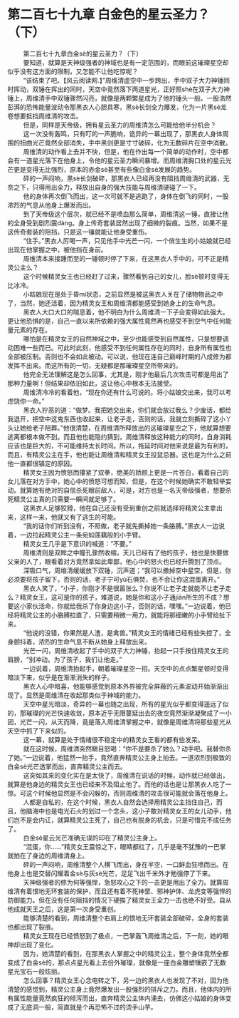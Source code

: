 <h1>第二百七十九章 白金色的星云圣力？（下）</h1>
<div id="content">&nbsp&nbsp&nbsp&nbsp&nbsp&nbsp&nbsp&nbsp
 第二百七十九章白金sè的星云圣力？（下）
 <br/>&nbsp&nbsp&nbsp&nbsp&nbsp&nbsp&nbsp&nbsp
 要知道，就算是天神级强者的神域也是有一定范围的，而眼前这璀璨星空却似乎没有这方面的限制，又怎能不让他吃惊呢？
 <br/>&nbsp&nbsp&nbsp&nbsp&nbsp&nbsp&nbsp&nbsp
 “该结束了吧。【风云阅读网.】”周维清虚空中一步跨出，手中双子大力神锤同时挥动，双锤在挥出的同时，天空中竟然落下两道星光，正好照shè在双子大力神锤上，周维清手中双锤骤然闪亮，就像是两颗繁星成为了他的锤头一般。一股浩然彭湃的恐怖能量波动令那黑衣人心胆具寒，黑sè长剑全力爆发，化为一片黑sè龙卷想要抵挡周维清的攻击。
 <br/>&nbsp&nbsp&nbsp&nbsp&nbsp&nbsp&nbsp&nbsp
 但是，同样是天帝级，拥有星云圣力的周维清怎么可能给他半分机会？
 <br/>&nbsp&nbsp&nbsp&nbsp&nbsp&nbsp&nbsp&nbsp
 这一次没有轰鸣，只有叮的一声脆响，诡异的一幕出现了，那黑衣人身体周围的扭曲光芒竟然全部消失，手中黑剑更是寸寸破碎，化为无数碎片在空中消散。
 <br/>&nbsp&nbsp&nbsp&nbsp&nbsp&nbsp&nbsp&nbsp
 周维清的动作看上去并不快，但是，他在作出每一个简单的动作时，空中都会有一道星光落下在他身上，令他的星云圣力瞬间暴增。而周维清胸口处的星云光芒更是变得无比强烈，原本的赤金sè甚至有些像白金sè发展的趋势。
 <br/>&nbsp&nbsp&nbsp&nbsp&nbsp&nbsp&nbsp&nbsp
 砰的一声闷响，黑sè长剑破碎，那黑衣人已经再没有阻挡周维清的武器，无奈之下，只得用出全力，释放出自身的强大技能与周维清硬碰了一下。
 <br/>&nbsp&nbsp&nbsp&nbsp&nbsp&nbsp&nbsp&nbsp
 他的身体再次倒飞而出，这一次可就不是逃跑了，身体在倒飞的同时，一股浓烈的气息从他身上爆发而出。
 <br/>&nbsp&nbsp&nbsp&nbsp&nbsp&nbsp&nbsp&nbsp
 到了天帝级这个层次，就已经不是喷血那么简单，周维清这一锤，直接让他的全身受到剧烈震dàng。身上传奇套装居然出现了细微的裂痕。当然，如果不是这传奇套装的阻挡，只是这一锤就能让他身受重伤。
 <br/>&nbsp&nbsp&nbsp&nbsp&nbsp&nbsp&nbsp&nbsp
 “住手。”黑衣人厉喝一声，只见他手中光芒一闪，一个俏生生的小姑娘就已经出现在他掌握之中，被他挡在身前。
 <br/>&nbsp&nbsp&nbsp&nbsp&nbsp&nbsp&nbsp&nbsp
 周维清本来接踵而至的一锤顿时停了下来，在这黑衣人手中的，可不正是精灵公主么？
 <br/>&nbsp&nbsp&nbsp&nbsp&nbsp&nbsp&nbsp&nbsp
 这个时候精灵女王也已经赶了过来，骤然看到自己的女儿，脸sè顿时变得无比冰冷。
 <br/>&nbsp&nbsp&nbsp&nbsp&nbsp&nbsp&nbsp&nbsp
 小姑娘现在是处于昏mí状态，之前显然是被这黑衣人关在了储物物品之中了，当然，她还活着，因为精灵女王和周维清都能感受到她身上的生命气息。
 <br/>&nbsp&nbsp&nbsp&nbsp&nbsp&nbsp&nbsp&nbsp
 黑衣人大口大口的喘息着，他不明白为什么周维清一下子会变得如此强大。更让他恐惧的是，自己一直以来所依赖的强大属性竟然再也感受不到空气中任何能量元素的存在。
 <br/>&nbsp&nbsp&nbsp&nbsp&nbsp&nbsp&nbsp&nbsp
 哪怕是在精灵女王的自然神域之中，至少也能感受到自然属性，只是想要调动困难一些而已。可此时此刻，他感受不到任何属性存在的同时，自身所有属性也全部被压制。否则也不会如此被动。可以说，他现在连自己巅峰时期的八成修为都发挥不出来。而这所有的一切，无疑都是那璀璨星空所带来的。
 <br/>&nbsp&nbsp&nbsp&nbsp&nbsp&nbsp&nbsp&nbsp
 他完全无法理解这是怎么回事，尤其是，刚才他最后几次攻击可都是用出了那种力量啊！但结果却依旧如此，这让他心中根本无法接受。
 <br/>&nbsp&nbsp&nbsp&nbsp&nbsp&nbsp&nbsp&nbsp
 周维清冷冷的看着他，“现在你还有什么可说的。将小姑娘交出来，我可以考虑饶你一命。”
 <br/>&nbsp&nbsp&nbsp&nbsp&nbsp&nbsp&nbsp&nbsp
 黑衣人狞恶的道：“做梦。我把她交出来，你们就会放过我么？少废话，都给我退开，把空中这鬼东西也收起来，让老子走，否则的话，我就立刻撕碎了这小丫头让她给老子陪葬。”他很清楚，在周维清所释放出的这璀璨星空之下，他就算想要逃离都根本做不到。而且他也能隐约猜到，周维清释放这种能力的同时，自身消耗应该也是巨大的，不可能维持太长时间。所以，拖延时间对他来说是最为有利的，而且，有精灵公主在手，他也能让周维清和精灵女王投鼠忌器。这也是为什么之前他一直都很镇定的原因。
 <br/>&nbsp&nbsp&nbsp&nbsp&nbsp&nbsp&nbsp&nbsp
 精灵女王因为愤怒而攥紧了双拳，绝美的娇颜上更是一片苍白，看着自己的女儿落在对方手中，她心中的愤怒可想而知，但是，在这个时候她确实不敢轻举妄动。就算她有绝对的自信杀死眼前敌人，可是，对方也是一名天帝级强者，想要杀死精灵公主真的只需要一瞬间就足够了。
 <br/>&nbsp&nbsp&nbsp&nbsp&nbsp&nbsp&nbsp&nbsp
 这黑衣人足够狡猾，他在自己还没有受到重创之前就选择将精灵公主拿出来，这样一来，他就又有了逃生的可能。
 <br/>&nbsp&nbsp&nbsp&nbsp&nbsp&nbsp&nbsp&nbsp
 “我的话你们听到没有，不照做，老子就先撕掉她一条胳膊。”黑衣人一边说着，一边拉起精灵公主一条宛如莲藕般的小手臂。
 <br/>&nbsp&nbsp&nbsp&nbsp&nbsp&nbsp&nbsp&nbsp
 精灵女王几乎是下意识的喊道：“不要。”
 <br/>&nbsp&nbsp&nbsp&nbsp&nbsp&nbsp&nbsp&nbsp
 周维清则是双眸之中瞳孔骤然收缩，天儿已经有了他的孩子，他也是快要做父亲的人了，眼看着对方竟然拿如此卑鄙，他心中的怒火也已经升腾到了顶点。
 <br/>&nbsp&nbsp&nbsp&nbsp&nbsp&nbsp&nbsp&nbsp
 深吸口气，周维清缓缓放下双锤，沉声道；“我可以撤掉空中星空，但是，你必须要将孩子留下，否则的话，老子宁可yù石俱焚，也不会让你这混蛋离开。”
 <br/>&nbsp&nbsp&nbsp&nbsp&nbsp&nbsp&nbsp&nbsp
 黑衣人笑了，“小子，你刚才不是很嚣张么？你说不让老子走就能不让老子走么？精灵女王，这可是你的孩子，难道说，她是你和这小子通jiān所生的不成？想要这小家伙活命，你就给我杀了你身边这小子，否则的话，嘿嘿。”一边说着，他已经将精灵公主的小胳膊拉直了，只需要稍微一用力，就能将那细嫩的小手臂给扯下来。
 <br/>&nbsp&nbsp&nbsp&nbsp&nbsp&nbsp&nbsp&nbsp
 “他说的没错，你果然是人渣，是禽兽。”精灵女王的情绪已经有些失控了，全身颤抖着，浓烈的生命气息不断从她身上释放出来。
 <br/>&nbsp&nbsp&nbsp&nbsp&nbsp&nbsp&nbsp&nbsp
 光芒一闪，周维清收起了手中的双子大力神锤，抬起一只手按住精灵女王的肩膀，“别冲动。为了孩子，我们让他走。”
 <br/>&nbsp&nbsp&nbsp&nbsp&nbsp&nbsp&nbsp&nbsp
 一边说着，周维清抬起手，朝着璀璨星空一招。天空中的点点繁星顿时变得暗淡下来，似乎是在渐渐消失的样子。
 <br/>&nbsp&nbsp&nbsp&nbsp&nbsp&nbsp&nbsp&nbsp
 黑衣人心中暗喜，他能够感觉到原本外界被完全屏蔽的元素波动开始渐渐出现了。显然是周维清在收起那类似于神域的能力。
 <br/>&nbsp&nbsp&nbsp&nbsp&nbsp&nbsp&nbsp&nbsp
 天空中星光暗淡，奇异的一幕也随之出现，所有的星光似乎都变得遥远了似的，那璀璨的光芒快速收敛，原本近乎无限蔓延出去的夜空竟然渐渐凝聚成了一小团，光芒一闪，从天而降，竟是落入周维清掌握之中，就像是周维清将那些星光从天空中抓了下来似的。
 <br/>&nbsp&nbsp&nbsp&nbsp&nbsp&nbsp&nbsp&nbsp
 这一幕，就算是处于情绪很不稳定中的精灵女王看的都有些发呆。
 <br/>&nbsp&nbsp&nbsp&nbsp&nbsp&nbsp&nbsp&nbsp
 就在这时候，周维清突然瞋目怒喝：“你不是要杀了她么？动手吧。我替你杀了她。”一边说着，他猛然一抬手，竟然直奔精灵公主身上拍去。一道浓烈到极致的白金sè光芒透掌而出，直奔精灵公主而去。
 <br/>&nbsp&nbsp&nbsp&nbsp&nbsp&nbsp&nbsp&nbsp
 这突如其来的变化实在是太快了，周维清在说话的时候，动作就已经做出，就算是他身边的精灵女王也已经来不及阻止他了。而他的话也是让那黑衣人吃了一惊。可这个时候他显然是不会闪躲的，否则周维清的攻击很可能就会落在他身上。
 <br/>&nbsp&nbsp&nbsp&nbsp&nbsp&nbsp&nbsp&nbsp
 人都是自私的，在这个时候，黑衣人自然会选择用精灵公主挡住自己，而且，他脑海中也是电光石火的划过一个念头，这小子敢对精灵女王的女儿动手，他们岂不是会内讧，就算精灵公主死了，自己也有脱身的机会，只是可惜完不成任务了。
 <br/>&nbsp&nbsp&nbsp&nbsp&nbsp&nbsp&nbsp&nbsp
 白金sè星云光芒准确无误的印在了精灵公主身上。
 <br/>&nbsp&nbsp&nbsp&nbsp&nbsp&nbsp&nbsp&nbsp
 “混蛋，你……”精灵女王震惊之下，眼睛都红了，几乎是毫不犹豫的一巴掌就拍在了身边的周维清身上。
 <br/>&nbsp&nbsp&nbsp&nbsp&nbsp&nbsp&nbsp&nbsp
 砰的一声闷响，周维清整个人横飞而出，身在半空，一口鲜血狂喷而出。在他身上也是交替闪耀着金sè与灰sè光芒，足足飞出千米外才勉强停了下来。
 <br/>&nbsp&nbsp&nbsp&nbsp&nbsp&nbsp&nbsp&nbsp
 天神级强者的修为何等强悍，急怒攻心之下的一击更是用出了全力。就算周维清有着恨地无环套装的保护，而且还有着不死神罡、邪神护体、龙虎变等强悍的防御能力。但在没有任何阻挡的情况下硬挨了精灵女王全力一击也绝不好受。自从他成就天王之后，这是第一次身受重创。
 <br/>&nbsp&nbsp&nbsp&nbsp&nbsp&nbsp&nbsp&nbsp
 能够清楚的看到，周维清整个右肩上的恨地无环套装全部破碎，全身的套装也都出现了裂痕。
 <br/>&nbsp&nbsp&nbsp&nbsp&nbsp&nbsp&nbsp&nbsp
 精灵女王现在已经愤怒到了极点，一巴掌轰飞周维清之后，下一刻，她的眼神却出现了变化。
 <br/>&nbsp&nbsp&nbsp&nbsp&nbsp&nbsp&nbsp&nbsp
 因为，她清楚的看到，在那黑衣人掌握之中的精灵公主，整个身体竟然全都变成了白金sè的，那点点星光看上去份外璀璨，就像是一座白金雕塑镶嵌了无数星光宝石一般炫丽。
 <br/>&nbsp&nbsp&nbsp&nbsp&nbsp&nbsp&nbsp&nbsp
 怎么回事？精灵女王心念电转之下，另一边的黑衣人也发现了不对，因为他清楚的感觉到，精灵公主身上竟然爆发出一股强烈的排斥之力。而且，他体内的所有属性能量竟然疯狂的倾泻而出，直奔精灵公主体内涌去，仿佛这小姑娘的身体变成了无底洞一般，简直就是个再恐怖不过的烫手山芋。
 <br/>&nbsp&nbsp&nbsp&nbsp&nbsp&nbsp&nbsp&nbsp
 <br/>&nbsp&nbsp&nbsp&nbsp&nbsp&nbsp&nbsp&nbsp
</div>
